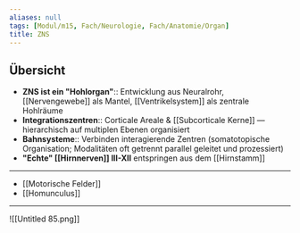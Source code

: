 ```yaml
---
aliases: null
tags: [Modul/m15, Fach/Neurologie, Fach/Anatomie/Organ]
title: ZNS
---
```


## Übersicht

- **ZNS ist ein "Hohlorgan"**:: Entwicklung aus Neuralrohr, [[Nervengewebe]] als Mantel, [[Ventrikelsystem]] als zentrale Hohlräume
- **Integrationszentren**:: Corticale Areale & [[Subcorticale Kerne]] — hierarchisch auf multiplen Ebenen organisiert
- **Bahnsysteme**:: Verbinden interagierende Zentren (somatotopische Organisation; Modalitäten oft getrennt parallel geleitet und prozessiert)
- **"Echte" [[Hirnnerven]] III-XII** entspringen aus dem [[Hirnstamm]]
---
- [[Motorische Felder]]
- [[Homunculus]]

---
![[Untitled 85.png]]